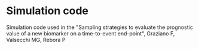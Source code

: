 # Simulation code
Simulation code used in the "Sampling strategies to evaluate the prognostic value of a new biomarker on a time-to-event end-point", Graziano F, Valsecchi MG, Rebora P
